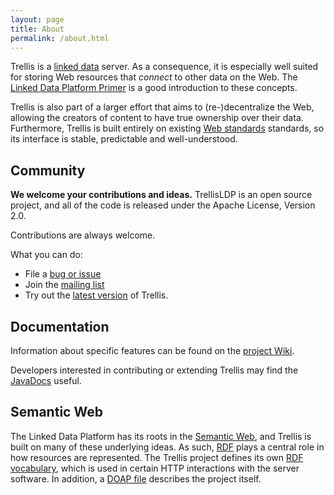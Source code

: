 ```yaml
---
layout: page
title: About
permalink: /about.html
---
```


Trellis is a [linked data](https://www.w3.org/TR/ldp/) server. As a consequence, it is especially
well suited for storing Web resources that _connect_ to other data on the Web. The
[Linked Data Platform Primer](https://www.w3.org/TR/ldp-primer/) is a good introduction to
these concepts.

Trellis is also part of a larger effort that aims to (re-)decentralize the Web, allowing
the creators of content to have true ownership over their data. Furthermore, Trellis is built
entirely on existing [Web standards](https://github.com/trellis-ldp/trellis/wiki/Web-Standards)
standards, so its interface is stable, predictable and well-understood.

## Community

**We welcome your contributions and ideas.** TrellisLDP is an open source project, and all of the code
is released under the Apache License, Version 2.0.

Contributions are always welcome.

What you can do:

  * File a [bug or issue](https://github.com/trellis-ldp/trellis/issues)
  * Join the [mailing list](https://groups.google.com/group/trellis-ldp)
  * Try out the [latest version](download.html) of Trellis.

## Documentation

Information about specific features can be found on the
[project Wiki](https://github.com/trellis-ldp/trellis/wiki).

Developers interested in contributing or extending Trellis may find the
[JavaDocs](https://trellis-ldp.github.io/trellis/apidocs) useful.

## Semantic Web

The Linked Data Platform has its roots in the [Semantic Web](https://en.wikipedia.org/wiki/Semantic_Web),
and Trellis is built on many of these underlying ideas.
As such, [RDF](https://en.wikipedia.org/wiki/Resource_Description_Framework)
plays a central role in how resources are represented. The Trellis project defines
its own [RDF vocabulary](https://www.trellisldp.org/ns/trellis), which is used in certain
HTTP interactions with the server software. In addition, a [DOAP file](https://www.trellisldp.org/doap.ttl)
describes the project itself.

